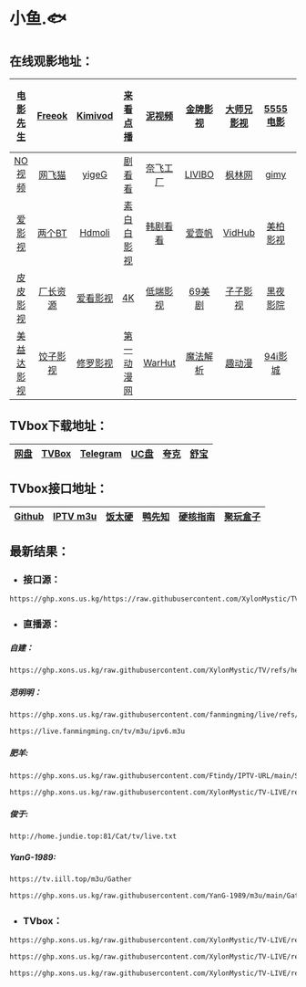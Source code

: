 # 小鱼.🐟

## 在线观影地址：

| [电影先生](https://dianyi.ng/)                  | [Freeok](https://www.freeok.la/)           | [Kimivod](https://kimivod.com/)               | [来看点播](https://lkvod.me/)                   | [泥视频](https://www.nivod.vip/)            | [金牌影视](https://www.6umkq9b.com/)          | [大师兄影视](https://dsxys.pro/)                 | [5555电影](https://wu5mz.com/)              | [蛋蛋赞影院](https://www.dandanzan.club/)    |
|  :----:                                        |    :----:                                   |          :----:                              |  :----:                                        |    :----:                                   |          :----:                              |  :----:                                        |    :----:                                   |          :----:                              |
| [NO视频](https://www.novipnoad.net/)            | [网飞猫](https://www.ncat1.app/)            | [yigeG](https://ygg01.com/)                  |[剧看看](https://www.jukankan.tv/)              | [奈飞工厂](https://www.netflixgc.com/)      | [LIVIBO](https://www.libvio.vip/)            | [枫林网](https://imaple8.co/)                    | [gimy](https://gimy.cc/)                  | [94影城](https://94itv.app/)                  |
| [爱影视](https://www.wiys.lol/)                 | [两个BT](https://www.bttwo.me/)             | [Hdmoli](https://www.hdmoli.pro/)            |[素白白影视](https://www.subaibaiys.com/)       | [韩剧看看](https://www.hanjukankan.com/)     | [爱壹帆](https://www.iyf.lv/)                | [VidHub](https://vidhub.me/)                    | [美柏影视](https://www.mp4be.com/)           | [91毒舌](https://www.duse1.com/)             |
| [皮皮影视](https://www.pipi15.tv/)              | [厂长资源](https://www.czzy77.com/)          | [爱看影视](https://www.akys.info/)           | [4K](https://4k-av.com/)                       | [低端影视](https://ddys.pro/)                 | [69美剧](https://www.69mj.com/)             | [子子影视](https://www.ziziys.com/)              | [黑夜影院](https://darkvod.cc/?)            |      [独播库](https://www.duboku.tv/)        |
| [美益达影视](https://www.meiyd12.com/)          | [饺子影视](https://www.jiaozi.me/)           | [修罗影视](https://www.xlys01.com/)          | [第一动漫网](https://www.1dm2.cc/)              | [WarHut](https://v.warhut.cn/)               | [魔法解析](https://wantwatch.me/)            |  [趣动漫](https://www.qdm8.com/)                | [94i影城](https://94itv.app/)                |    [聚合搜索](https://wdoo.net/)             |

## TVbox下载地址：

| [网盘](https://pan.xons.us.kg/)                 | [TVBox](https://github.com/o0HalfLife0o/TVBoxOSC/releases)    | [Telegram](https://t.me/fongmi_release)  | [UC盘](https://drive.uc.cn/s/8efe230949314)       | [夸克](https://pan.quark.cn/s/d6d3c240d58e)                   | [舒宝](https://span.shubao.site/)         |
| :----:                                            |   :----:                                                    |     :----:                                | :----:                                            |   :----:                                                    |     :----:                                |

## TVbox接口地址：

| [Github](https://github.com/gaotianliuyun/gao)      | [IPTV m3u](https://linux.do/t/topic/122610)                   | [饭太硬](https://www.xn--sss604efuw.com/)           | [鸭先知](https://www.yxzhi.com/9257.html)           | [硬核指南](https://yinghe.app/yingshicang-jiekou/)             | [聚玩盒子](https://www.juwanhezi.com/other/jsonlist)      |
| :----:                                              |    :----:                                                    |         :----:                                         | :----:                                              |    :----:                                                    |         :----:                                         |

## 最新结果：

- ### 接口源：

```bash
https://ghp.xons.us.kg/https://raw.githubusercontent.com/XylonMystic/TV-LIVE/refs/heads/main/config/contents.txt
```

- ### 直播源：

##### 自建：

```bash
https://ghp.xons.us.kg/raw.githubusercontent.com/XylonMystic/TV/refs/heads/master/output/result.txt
```

<!-- ```bash
https://ghp.xons.us.kg/raw.githubusercontent.com/XylonMystic/TV-LIVE/refs/heads/main/itv/itvlist.txt
``` -->

##### 范明明：

```bash
https://ghp.xons.us.kg/raw.githubusercontent.com/fanmingming/live/refs/heads/main/tv/m3u/itv.m3u
```

```bash
https://live.fanmingming.cn/tv/m3u/ipv6.m3u
```

##### 肥羊:

```bash
https://ghp.xons.us.kg/raw.githubusercontent.com/Ftindy/IPTV-URL/main/SXYD.m3u
```

```bash
https://ghp.xons.us.kg/raw.githubusercontent.com/XylonMystic/TV-LIVE/refs/heads/main/tvbox/sac/sac.json
```

##### 俊于:

```bash
http://home.jundie.top:81/Cat/tv/live.txt
```

##### YanG-1989:

```bash
https://tv.iill.top/m3u/Gather
```

```bash
https://ghp.xons.us.kg/raw.githubusercontent.com/YanG-1989/m3u/main/Gather.m3u
```

- ### TVbox：

```bash
https://ghp.xons.us.kg/raw.githubusercontent.com/XylonMystic/TV-LIVE/refs/heads/main/tvbox/loadrp.txt
```

```bash
https://ghp.xons.us.kg/raw.githubusercontent.com/XylonMystic/TV-LIVE/refs/heads/main/tvbox/wind.txt
```

```bash
https://ghp.xons.us.kg/raw.githubusercontent.com/XylonMystic/TV-LIVE/refs/heads/main/tvbox/pg/jsm.json
```

